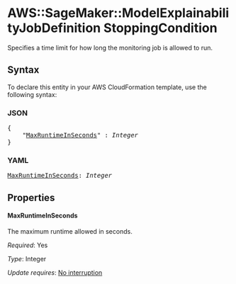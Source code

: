 # AWS::SageMaker::ModelExplainabilityJobDefinition StoppingCondition

Specifies a time limit for how long the monitoring job is allowed to run.

## Syntax

To declare this entity in your AWS CloudFormation template, use the following syntax:

### JSON

<pre>
{
    "<a href="#maxruntimeinseconds" title="MaxRuntimeInSeconds">MaxRuntimeInSeconds</a>" : <i>Integer</i>
}
</pre>

### YAML

<pre>
<a href="#maxruntimeinseconds" title="MaxRuntimeInSeconds">MaxRuntimeInSeconds</a>: <i>Integer</i>
</pre>

## Properties

#### MaxRuntimeInSeconds

The maximum runtime allowed in seconds.

_Required_: Yes

_Type_: Integer

_Update requires_: [No interruption](https://docs.aws.amazon.com/AWSCloudFormation/latest/UserGuide/using-cfn-updating-stacks-update-behaviors.html#update-no-interrupt)

